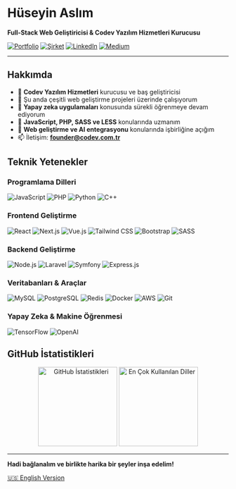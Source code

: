 # Hüseyin Aslım

**Full-Stack Web Geliştiricisi & Codev Yazılım Hizmetleri Kurucusu**

[![Portfolio](https://img.shields.io/badge/Portfolio-huseyinaslim.com.tr-blue?style=flat&logo=safari&logoColor=white)](https://huseyinaslim.com.tr)
[![Şirket](https://img.shields.io/badge/Şirket-codev.com.tr-green?style=flat&logo=safari&logoColor=white)](https://codev.com.tr)
[![LinkedIn](https://img.shields.io/badge/LinkedIn-huseyinaslim-0077B5?style=flat&logo=linkedin&logoColor=white)](https://linkedin.com/in/huseyinaslim)
[![Medium](https://img.shields.io/badge/Medium-@wdrleo-12100E?style=flat&logo=medium&logoColor=white)](https://medium.com/@wdrleo)

---

## Hakkımda

- 🏢 **Codev Yazılım Hizmetleri** kurucusu ve baş geliştiricisi
- 🔭 Şu anda çeşitli web geliştirme projeleri üzerinde çalışıyorum
- 🌱 **Yapay zeka uygulamaları** konusunda sürekli öğrenmeye devam ediyorum
- 💼 **JavaScript, PHP, SASS ve LESS** konularında uzmanım
- 🤝 **Web geliştirme ve AI entegrasyonu** konularında işbirliğine açığım
- 📫 İletişim: **founder@codev.com.tr**

## Teknik Yetenekler

### Programlama Dilleri
![JavaScript](https://img.shields.io/badge/JavaScript-F7DF1E?style=flat&logo=javascript&logoColor=black)
![PHP](https://img.shields.io/badge/PHP-777BB4?style=flat&logo=php&logoColor=white)
![Python](https://img.shields.io/badge/Python-3776AB?style=flat&logo=python&logoColor=white)
![C++](https://img.shields.io/badge/C++-00599C?style=flat&logo=c%2B%2B&logoColor=white)

### Frontend Geliştirme
![React](https://img.shields.io/badge/React-61DAFB?style=flat&logo=react&logoColor=black)
![Next.js](https://img.shields.io/badge/Next.js-000000?style=flat&logo=next.js&logoColor=white)
![Vue.js](https://img.shields.io/badge/Vue.js-4FC08D?style=flat&logo=vue.js&logoColor=white)
![Tailwind CSS](https://img.shields.io/badge/Tailwind_CSS-38B2AC?style=flat&logo=tailwind-css&logoColor=white)
![Bootstrap](https://img.shields.io/badge/Bootstrap-7952B3?style=flat&logo=bootstrap&logoColor=white)
![SASS](https://img.shields.io/badge/SASS-CC6699?style=flat&logo=sass&logoColor=white)

### Backend Geliştirme
![Node.js](https://img.shields.io/badge/Node.js-339933?style=flat&logo=node.js&logoColor=white)
![Laravel](https://img.shields.io/badge/Laravel-FF2D20?style=flat&logo=laravel&logoColor=white)
![Symfony](https://img.shields.io/badge/Symfony-000000?style=flat&logo=symfony&logoColor=white)
![Express.js](https://img.shields.io/badge/Express.js-000000?style=flat&logo=express&logoColor=white)

### Veritabanları & Araçlar
![MySQL](https://img.shields.io/badge/MySQL-4479A1?style=flat&logo=mysql&logoColor=white)
![PostgreSQL](https://img.shields.io/badge/PostgreSQL-336791?style=flat&logo=postgresql&logoColor=white)
![Redis](https://img.shields.io/badge/Redis-DC382D?style=flat&logo=redis&logoColor=white)
![Docker](https://img.shields.io/badge/Docker-2496ED?style=flat&logo=docker&logoColor=white)
![AWS](https://img.shields.io/badge/AWS-232F3E?style=flat&logo=amazon-aws&logoColor=white)
![Git](https://img.shields.io/badge/Git-F05032?style=flat&logo=git&logoColor=white)

### Yapay Zeka & Makine Öğrenmesi
![TensorFlow](https://img.shields.io/badge/TensorFlow-FF6F00?style=flat&logo=tensorflow&logoColor=white)
![OpenAI](https://img.shields.io/badge/OpenAI-412991?style=flat&logo=openai&logoColor=white)

## GitHub İstatistikleri

<div align="center">
  <img src="https://github-readme-stats.vercel.app/api?username=huseyinaslim&show_icons=true&theme=default&hide_border=true" alt="GitHub İstatistikleri" height="180"/>
  <img src="https://github-readme-stats.vercel.app/api/top-langs/?username=huseyinaslim&layout=compact&theme=default&hide_border=true" alt="En Çok Kullanılan Diller" height="180"/>
</div>

---

**Hadi bağlanalım ve birlikte harika bir şeyler inşa edelim!**

[🇺🇸 English Version](README-EN.md)
